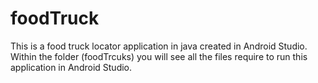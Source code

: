 # foodTruck
This is a food truck locator application in java created in Android Studio.
Within the folder (foodTrcuks) you will see all the files require to run this application in Android Studio.
